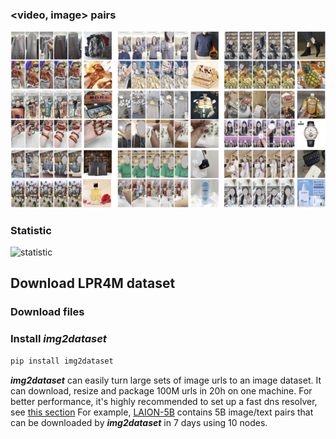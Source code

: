 


### <video, image> pairs
![pairs](/_images/lpr4m_example.png "xxx")

### Statistic
![statistic](/_images/statistic.png "xxx")

## Download LPR4M dataset
### Download files
### Install ***img2dataset***
```bash
pip install img2dataset
```
***img2dataset*** can easily turn large sets of image urls to an image dataset. It can download, resize and package 100M urls in 20h on one machine. For better performance, it's highly recommended to set up a fast dns resolver, see [this section](https://github.com/rom1504/img2dataset#setting-up-a-high-performance-dns-resolver)
For example, [LAION-5B](https://laion.ai/blog/laion-5b/) contains 5B image/text pairs that can be downloaded by ***img2dataset*** in 7 days using 10 nodes.

